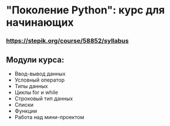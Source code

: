 # "Поколение Python": курс для начинающих
### https://stepik.org/course/58852/syllabus

## Модули курса:

* Ввод-вывод данных
* Условный оператор
* Типы данных
* Циклы for и while
* Строковый тип данных
* Списки
* Функции
* Работа над мини-проектом
